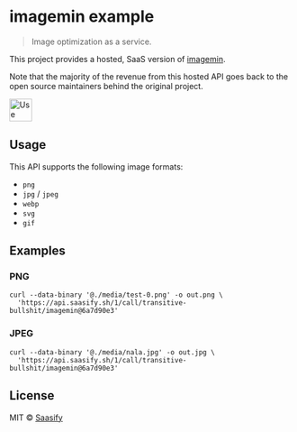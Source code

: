 # imagemin example

> Image optimization as a service.

This project provides a hosted, SaaS version of [imagemin](https://github.com/imagemin/imagemin).

Note that the majority of the revenue from this hosted API goes back to the open source maintainers behind the original project.

<a href="https://transitive-bullshit_imagemin_6a7d90e3.saasify.sh">
  <img
    src="https://badges.saasify.sh"
    height="40"
    alt="Use Hosted API"
  />
</a>

## Usage

This API supports the following image formats:

- `png`
- `jpg` / `jpeg`
- `webp`
- `svg`
- `gif`

## Examples

### PNG

```
curl --data-binary '@./media/test-0.png' -o out.png \
  'https://api.saasify.sh/1/call/transitive-bullshit/imagemin@6a7d90e3'
```

### JPEG

```
curl --data-binary '@./media/nala.jpg' -o out.jpg \
  'https://api.saasify.sh/1/call/transitive-bullshit/imagemin@6a7d90e3'
```

## License

MIT © [Saasify](https://saasify.sh)
